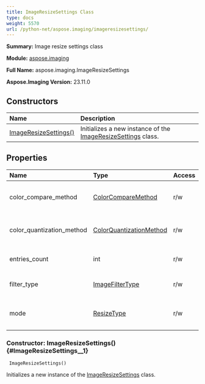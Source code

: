 ```yaml
---
title: ImageResizeSettings Class
type: docs
weight: 5570
url: /python-net/aspose.imaging/imageresizesettings/
---
```


**Summary:** Image resize settings class

**Module:** [aspose.imaging](/imaging/python-net/aspose.imaging/)

**Full Name:** aspose.imaging.ImageResizeSettings

**Aspose.Imaging Version:** 23.11.0

## **Constructors**
| **Name** | **Description** |
| :- | :- |
| [ImageResizeSettings()](#ImageResizeSettings__1) | Initializes a new instance of the [ImageResizeSettings](/imaging/python-net/aspose.imaging/imageresizesettings/) class. |
## **Properties**
| **Name** | **Type** | **Access** | **Description** |
| :- | :- | :- | :- |
| color_compare_method | [ColorCompareMethod](/imaging/python-net/aspose.imaging/colorcomparemethod) | r/w | Gets or sets the color compare method. |
| color_quantization_method | [ColorQuantizationMethod](/imaging/python-net/aspose.imaging/colorquantizationmethod) | r/w | Gets or sets the color quantization method. |
| entries_count | int | r/w | Gets or sets the entries count |
| filter_type | [ImageFilterType](/imaging/python-net/aspose.imaging/imagefiltertype) | r/w | Gets or sets the type of the filter. |
| mode | [ResizeType](/imaging/python-net/aspose.imaging/resizetype) | r/w | Gets or sets the interpolation mode. |


### Constructor: ImageResizeSettings() {#ImageResizeSettings__1}


```
 ImageResizeSettings() 
```

Initializes a new instance of the [ImageResizeSettings](/imaging/python-net/aspose.imaging/imageresizesettings/) class.

